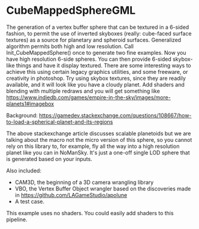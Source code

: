 CubeMappedSphereGML
===================

The generation of a vertex buffer sphere that can be textured in a 6-sided fashion, to permit the use of inverted skyboxes (really: cube-faced surface textures) as a source for planetary and spheroid surfaces.  Generalized algorithm permits both high and low resolution.   Call Init_CubeMappedSphere() once to generate two fine examples.  Now you have high resolution 6-side spheres.  You can then provide 6-sided skybox-like things and have it display textured.  There are some interesting ways to achieve this using certain legacy graphics utilities, and some freeware, or creativity in photoshop.  Try using skybox textures, since they are readily available, and it will look like you have a cloudy planet.  Add shaders and blending with multiple redraws and you will get something like https://www.indiedb.com/games/empire-in-the-sky/images/more-planets1#imagebox
 
Background:
 https://gamedev.stackexchange.com/questions/108667/how-to-load-a-spherical-planet-and-its-regions

The above stackexchange article discusses scalable planetoids but we are talking about the macro not the micro version of this sphere, so you cannot rely on this library to, for example, fly all the way into a high resolution planet like you can in NoManSky.  It's just a one-off single LOD sphere that is generated based on your inputs.

Also included:

- CAM3D, the beginning of a 3D camera wrangling library
- VBO, the Vertex Buffer Object wrangler based on the discoveries made in https://github.com/LAGameStudio/apolune
- A test case.

This example uses no shaders.  You could easily add shaders to this pipeline.
